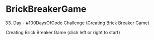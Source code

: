 # BrickBreakerGame
33. Day - #100DaysOfCode Challenge (Creating Brick Breaker Game)

Creating Brick Breaker Game (click left or right to start)
